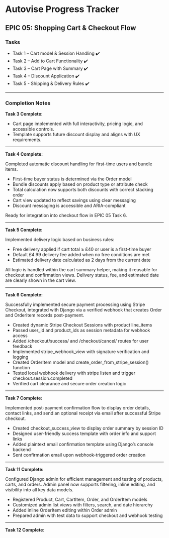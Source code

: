 # Autovise Progress Tracker

## EPIC 05: Shopping Cart & Checkout Flow

### Tasks

- Task 1 – Cart model & Session Handling ✔️
- Task 2 – Add to Cart Functionality ✔️
- Task 3 – Cart Page with Summary ✔️
- Task 4 – Discount Application ✔️
- Task 5 - Shipping & Delivery Rules ✔️

---

### Completion Notes

**Task 3 Complete:** 
- Cart page implemented with full interactivity, pricing logic, and accessible controls.
- Template supports future discount display and aligns with UX requirements.

---

**Task 4 Complete:**

Completed automatic discount handling for first-time users and bundle items.

- First-time buyer status is determined via the Order model
- Bundle discounts apply based on product type or attribute check
- Total calculation now supports both discounts with correct stacking order
- Cart view updated to reflect savings using clear messaging
- Discount messaging is accessible and ARIA-compliant

Ready for integration into checkout flow in EPIC 05 Task 6.

---

**Task 5 Complete:**

Implemented delivery logic based on business rules:
- Free delivery applied if cart total ≥ £40 or user is a first-time buyer
- Default £4.99 delivery fee added when no free conditions are met
- Estimated delivery date calculated as 2 days from the current date

All logic is handled within the cart summary helper, making it reusable for checkout and confirmation views. Delivery status, fee, and estimated date are clearly shown in the cart view.

---

**Task 6 Complete:**

Successfully implemented secure payment processing using Stripe Checkout, integrated with Django via a verified webhook that creates Order and OrderItem records post-payment.
- Created dynamic Stripe Checkout Sessions with product line_items
- Passed user_id and product_ids as session metadata for webhook access
- Added /checkout/success/ and /checkout/cancel/ routes for user feedback
- Implemented stripe_webhook_view with signature verification and logging
- Created OrderItem model and create_order_from_stripe_session() function
- Tested local webhook delivery with stripe listen and trigger checkout.session.completed
- Verified cart clearance and secure order creation logic

---

**Task 7 Complete:**

Implemented post-payment confirmation flow to display order details, contact links, and send an optional receipt via email after successful Stripe checkout.
- Created checkout_success_view to display order summary by session ID
- Designed user-friendly success template with order info and support links
- Added plaintext email confirmation template using Django’s console backend
- Sent confirmation email upon webhook-triggered order creation

---

**Task 11 Complete:**

Configured Django admin for efficient management and testing of products, carts, and orders. Admin panel now supports filtering, inline editing, and visibility into all key data models.
- Registered Product, Cart, CartItem, Order, and OrderItem models
- Customized admin list views with filters, search, and date hierarchy
- Added inline OrderItem editing within Order admin
- Prepared admin with test data to support checkout and webhook testing

---

**Task 12 Complete:**
